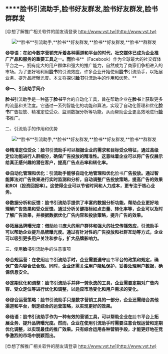 ## ****脸书**引流助手,**脸书**好友群发,**脸书**好友群发,**脸书**群群发**

[😍想了解推广相关软件的朋友请登录 http://www.vst.tw](http://www.vst.tw)

 <center><img src="https://vst.tw/MP4/tuiguang/png/2.png" alt="**脸书**引流助手,**脸书**好友群发,**脸书**好友群发,**脸书**群群发"></center>

**😄导语：在如今数字营销充斥着各种渠道和平台的时代，社交媒体已成为企业推广产品和服务的重要工具之一。而**脸书**（Facebook）作为全球最大的社交媒体平台之一，拥有庞大的用户群体和强大的推广能力，自然成为了商家们争相进入的市场。为了更好地利用**脸书**的引流效应，许多企业开始使用**脸书**引流助手，以拓展业务、提升品牌曝光度。本文将探讨**脸书**引流助手的作用和优势。**

**😄一、引流助手简介**

**脸书**引流助手是一种基于**脸书**平台的自动化工具，旨在帮助企业在**脸书**上获取更多的流量和关注度。它通过一系列智能化的功能和算法，实现了自动化管理和优化**脸书**广告投放、精准定位受众、监测数据分析等功能，从而帮助企业更高效地进行**脸书**推广。

二、引流助手的作用和优势

 <center><img src="https://vst.tw/MP4/tuiguang/png/3.png" alt="**脸书**引流助手,**脸书**好友群发,**脸书**好友群发,**脸书**群群发"></center>

**😄精准定位受众：**脸书**引流助手可以根据企业的需求和目标受众特征，通过高级定位功能进行人群细分，确保广告投放的精准性。这意味着企业可以将广告仅展示给真正感兴趣的潜在客户，提高广告点击率和转化率。**

**😄自动化管理和优化：引流助手能够自动化地管理和优化**脸书**广告投放。通过智能算法对广告效果进行实时监测和分析，自动调整广告投放策略，提高广告的效果和ROI（投资回报率）。这使得企业可以节省时间和人力成本，更专注于核心业务。**

**😄数据分析和反馈：**脸书**引流助手提供了丰富的数据分析功能，帮助企业更好地理解广告效果和受众反馈。通过分析关键指标如点击量、转化率等，企业可以及时了解广告效果，并根据数据优化广告内容和投放策略，提升广告的效果。**

**😄拓展品牌曝光度：借助**脸书**庞大的用户群体和强大的社交传播效应，引流助手可以帮助企业提升品牌曝光度。通过有针对性的广告投放和社群互动等方式，企业可以吸引更多用户关注和参与，扩大品牌影响力。**

三、使用**脸书**引流助手的注意事项

**😄合规运营：在使用**脸书**引流助手时，企业需要遵守**脸书**平台的政策和规定，确保广告内容合法合规。同时，企业还需关注用户隐私保护，妥善处理用户数据，确保信息安全。**

**😄定期优化和调整：**脸书**引流助手并非一劳永逸的工具，企业需要定期对广告内容、受众定位等进行优化和调整，以适应市场变化和用户需求的变化。**

**😄综合运营策略：**脸书**引流助手只是数字营销工具的一部分，企业还需结合其他渠道和平台，制定综合的运营策略，以实现更好的效果。**

**😄结语：**脸书**引流助手作为一种有效的营销工具，可以帮助企业在**脸书**平台上拓展业务、提升品牌曝光度。然而，企业在使用引流助手时需要注意合规运营和定期优化调整，以实现最佳的推广效果。只有综合运用各种营销手段，才能更好地在竞争激烈的市场中脱颖而出。**

[😍想了解推广相关软件的朋友请登录 http://www.vst.tw](http://www.vst.tw)



